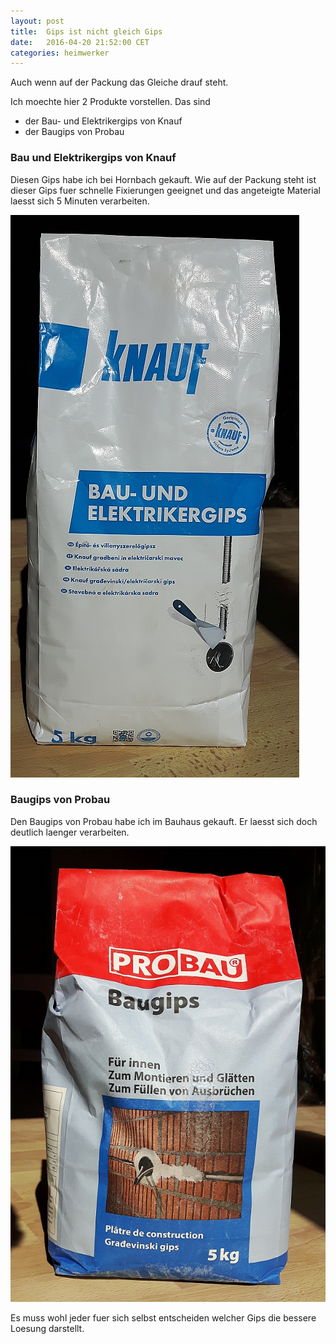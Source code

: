 ```yaml
---
layout: post
title:  Gips ist nicht gleich Gips 
date:   2016-04-20 21:52:00 CET
categories: heimwerker
---
```



Auch wenn auf der Packung das Gleiche drauf steht. 

Ich moechte hier 2 Produkte vorstellen. Das sind 

* der Bau- und Elektrikergips von Knauf 
* der Baugips von Probau 

### Bau und Elektrikergips von Knauf

Diesen Gips habe ich bei Hornbach gekauft. Wie auf der Packung steht ist dieser Gips fuer schnelle Fixierungen geeignet und das angeteigte Material laesst sich 5 Minuten verarbeiten. 

![gips_knauf](/images/gips_knauf.jpg) 

### Baugips von Probau 

Den Baugips von Probau habe ich im Bauhaus gekauft. Er laesst sich doch deutlich laenger verarbeiten. 

![gips_probau](/images/gips_probau.jpg) 


Es muss wohl jeder fuer sich selbst entscheiden welcher Gips die bessere Loesung darstellt. 
